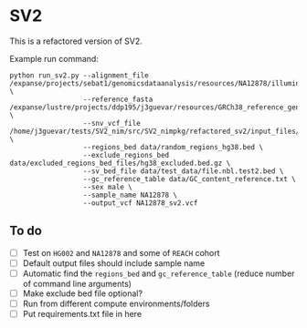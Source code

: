 # SV2 
This is a refactored version of SV2.

Example run command:
```
python run_sv2.py --alignment_file /expanse/projects/sebat1/genomicsdataanalysis/resources/NA12878/illumina_platinum_pedigree/NA12878.alt_bwamem_GRCh38DH.20150706.CEU.illumina_platinum_ped.cram \
                  --reference_fasta /expanse/lustre/projects/ddp195/j3guevar/resources/GRCh38_reference_genome/GRCh38_full_analysis_set_plus_decoy_hla.fa \
                  --snv_vcf_file /home/j3guevar/tests/SV2_nim/src/SV2_nimpkg/refactored_sv2/input_files/NA12878.vcf.gz \
                  --regions_bed data/random_regions_hg38.bed \
                  --exclude_regions_bed data/excluded_regions_bed_files/hg38_excluded.bed.gz \
                  --sv_bed_file data/test_data/file.nbl.test2.bed \
                  --gc_reference_table data/GC_content_reference.txt \
                  --sex male \
                  --sample_name NA12878 \
                  --output_vcf NA12878_sv2.vcf
```

## To do
- [ ] Test on `HG002` and `NA12878` and some of `REACH` cohort
- [ ] Default output files should include sample name 
- [ ] Automatic find the `regions_bed` and `gc_reference_table` (reduce number of command line arguments)
- [ ] Make exclude bed file optional? 
- [ ] Run from different compute environments/folders
- [ ] Put requirements.txt file in here
